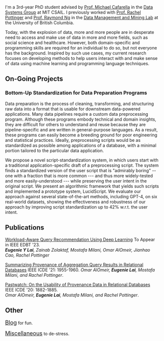 I'm a 3rd-year PhD student advised by [Prof. Michael Cafarella](https://scholar.google.com/citations?user=r1quzEkAAAAJ&hl=en) in the [Data Systems Group](http://dsg.csail.mit.edu/) at MIT CSAIL. I previously worked with [Prof. Rachel Pottinger](https://www.cs.ubc.ca/~rap/) and [Prof. Raymond Ng](https://www.cs.ubc.ca/~rng/) in the [Data Management and Mining Lab](https://www.cs.ubc.ca/labs/db/research.php) at the University of British Columbia.

Today, with the explosion of data, more and more people are in desperate need to access and make use of data in more and more fields, such as social science and healthcare. However, both domain-specific and programming skills are required for an individual to do so, but not everyone has the background. Inspired by such use cases, my current research focuses on developing methods to help users interact with and make sense of data using machine learning and programming language techniques. 

## On-Going Projects

### Bottom-Up Standardization for Data Preparation Programs
Data preparation is the process of cleaning, transforming, and structuring raw data into a format that is usable for downstream data-powered applications. Many data pipelines require a custom data preprocessing program. Although these programs embody technical and domain insights, they are difficult for others to understand and reuse because they are pipeline-specific and are written in general-purpose languages. As a result, these programs can easily become a breeding ground for poor engineering and statistical practices. Ideally, preprocessing scripts would be as standardized as possible among applications of a database, with a minimal portion tailored to the particular data application.  

We propose a novel script-standardization system, in which users start with a traditional application-specific draft of a preprocessing script. The system finds a standardized version of the user script that is "admirably boring" -- one with a fraction that is more common --- and thus more widely-tested and more easily-understood --- while preserving the user intent in the original script. We present an algorithmic framework that yields such scripts and implemented a prototype system, LucidScript. We evaluate our approach against several state-of-the-art methods, including GPT-4, on six real-world datasets, showing the effectiveness and robustness of our approach by improving script standardization up to 42% w.r.t. the user intent.

## Publications
[Workload-Aware Query Recommendation Using Deep Learning](https://openproceedings.org/2023/conf/edbt/paper-173.pdf) To Appear in IEEE EDBT '23.  
*<strong>Eugenie Y Lai</strong>, Zainab Zolaktaf, Mostafa Milani, Omar AlOmeir, Jianhao Cao, Rachel Pottinger*

[Summarizing Provenance of Aggregation Query Results in Relational Databases](https://ieeexplore.ieee.org/abstract/document/9458813) IEEE ICDE '21: 1955-1960. 
*Omar AlOmeir, <strong>Eugenie Lai</strong>, Mostafa Milani, and Rachel Pottinger*.

[Pastwatch: On the Usability of Provenance Data in Relational Databases](https://ieeexplore.ieee.org/abstract/document/9101356) IEEE ICDE '20: 1882-1885.  
*Omar AlOmeir, <strong>Eugenie Lai</strong>, Mostafa Milani, and Rachel Pottinger*.

## Other

<span style="font-size:18px;">[Blog](./blog.html)</span> for fun.

<span style="font-size:18px;">[Miscellaneous](./miscellaneous.html)</span> to de-stress.

